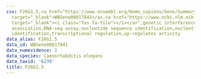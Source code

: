 ```yaml
---
csv: F26G1.5,<a href="https://www.ensembl.org/Homo_sapiens/Gene/Summary?db=core;g=WBGene00017841"
  target="_blank">WBGene00017841</a>,<a href="https://www.ncbi.nlm.nih.gov/pubmed/27496166"
  target="_blank"><i class="fas fa-file"></i></a>",genetic interference,functional
  association,RNA-seq assay,nucleotide sequence identification,nucleotide sequence
  identification,transcriptional regulation,up-regulates activity
data_alias: F26G1.5
data_id: WBGene00017841
data_numevidence: 1
data_species: Caenorhabditis elegans
data_taxid: '6239'
title: F26G1.5
---
```

